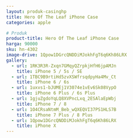 ```yaml
---
layout: produk-casinghp
title: Hero Of The Leaf iPhone Case
categories: apple

# Produk
product-title: Hero Of The Leaf iPhone Case
harga: 90000
sku: hn-4302
image-drive: 1Qpow1DGrcQNDDiMJokhFgT6q6Kh86LRX
gallery:
  - url: 1RK3R3R-Zxqn7GMqyQZrpkjHfH6jpAMJn
    title: iPhone 5 / 5s / SE
  - url: 1TBC9B9rtiHd5zvXSWfrsqdpyHa4Mv_Ct
    title: iPhone 6 / 6s
  - url: 1uxvs1-bJUMEj1V3074e1vEv6Sk08VypO
    title: iPhone 6 Plus / 6s Plus
  - url: 1gjuZgdoYqLQ8XVPncLxq_2ESAlaEpWbj
    title: iPhone 7 / 8
  - url: 1O4CRsaNtmM_Beb_wQXEQVI37PS1HLS7B
    title: iPhone 7 Plus / 8 Plus
  - url: 1Qpow1DGrcQNDDiMJokhFgT6q6Kh86LRX
    title: iPhone X
---
```

